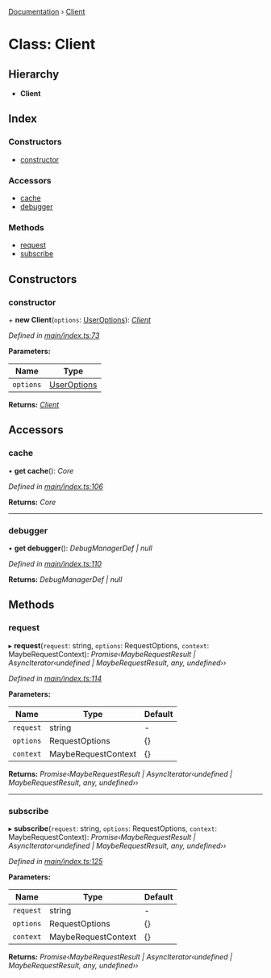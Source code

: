 [Documentation](../README.md) › [Client](client.md)

# Class: Client

## Hierarchy

* **Client**

## Index

### Constructors

* [constructor](client.md#constructor)

### Accessors

* [cache](client.md#cache)
* [debugger](client.md#debugger)

### Methods

* [request](client.md#request)
* [subscribe](client.md#subscribe)

## Constructors

###  constructor

\+ **new Client**(`options`: [UserOptions](../interfaces/useroptions.md)): *[Client](client.md)*

*Defined in [main/index.ts:73](https://github.com/badbatch/graphql-box/blob/54b1681/packages/client/src/main/index.ts#L73)*

**Parameters:**

Name | Type |
------ | ------ |
`options` | [UserOptions](../interfaces/useroptions.md) |

**Returns:** *[Client](client.md)*

## Accessors

###  cache

• **get cache**(): *Core*

*Defined in [main/index.ts:106](https://github.com/badbatch/graphql-box/blob/54b1681/packages/client/src/main/index.ts#L106)*

**Returns:** *Core*

___

###  debugger

• **get debugger**(): *DebugManagerDef | null*

*Defined in [main/index.ts:110](https://github.com/badbatch/graphql-box/blob/54b1681/packages/client/src/main/index.ts#L110)*

**Returns:** *DebugManagerDef | null*

## Methods

###  request

▸ **request**(`request`: string, `options`: RequestOptions, `context`: MaybeRequestContext): *Promise‹MaybeRequestResult | AsyncIterator‹undefined | MaybeRequestResult, any, undefined››*

*Defined in [main/index.ts:114](https://github.com/badbatch/graphql-box/blob/54b1681/packages/client/src/main/index.ts#L114)*

**Parameters:**

Name | Type | Default |
------ | ------ | ------ |
`request` | string | - |
`options` | RequestOptions | {} |
`context` | MaybeRequestContext | {} |

**Returns:** *Promise‹MaybeRequestResult | AsyncIterator‹undefined | MaybeRequestResult, any, undefined››*

___

###  subscribe

▸ **subscribe**(`request`: string, `options`: RequestOptions, `context`: MaybeRequestContext): *Promise‹MaybeRequestResult | AsyncIterator‹undefined | MaybeRequestResult, any, undefined››*

*Defined in [main/index.ts:125](https://github.com/badbatch/graphql-box/blob/54b1681/packages/client/src/main/index.ts#L125)*

**Parameters:**

Name | Type | Default |
------ | ------ | ------ |
`request` | string | - |
`options` | RequestOptions | {} |
`context` | MaybeRequestContext | {} |

**Returns:** *Promise‹MaybeRequestResult | AsyncIterator‹undefined | MaybeRequestResult, any, undefined››*
